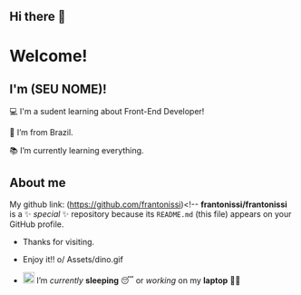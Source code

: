 ## Hi there 👋

# Welcome!

 

## I'm (SEU NOME)!

 

:computer: I'm a sudent learning about Front-End Developer!

:house_with_garden: I’m from Brazil.

:books: I’m currently learning everything.


 

## About me

My github link: (https://github.com/frantonissi)<!--
**frantonissi/frantonissi** is a ✨ _special_ ✨ repository because its `README.md` (this file) appears on your GitHub profile.

- Thanks for visiting.

- Enjoy it!! o/
Assets/dino.gif
- <img alt="GIF" src="https://github.com/TheDudeThatCode/TheDudeThatCode/blob/master/Assets/wave.gif" width="20px" /> I’m *currently* **sleeping** 😴 or *working* on my **laptop** 👨‍💻

